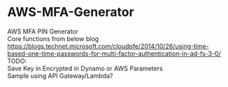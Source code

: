 # AWS-MFA-Generator
AWS MFA PIN Generator
<br>
Core functions from below blog
<br>
https://blogs.technet.microsoft.com/cloudpfe/2014/10/26/using-time-based-one-time-passwords-for-multi-factor-authentication-in-ad-fs-3-0/
<br>
TODO:
<br>
Save Key in Encrypted in Dynamo or AWS Parameters
<br>
Sample using API Gateway/Lambda?
